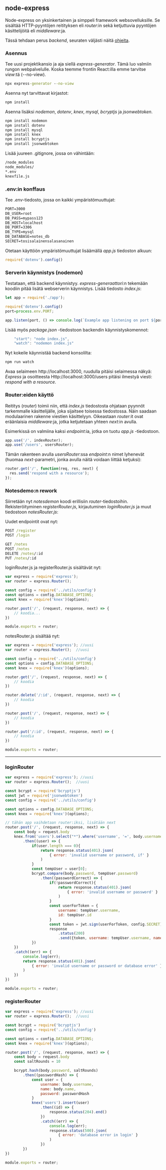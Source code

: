 ## node-express

Node-express on yksinkertainen ja simppeli framework websovelluksille. Se sisältää HTTP-pyyntöjen reitityksen eli *router*:in sekä ketjuttuvia pyyntöjen käsittelijöitä eli *middleware*:ja.

Tässä tehdaan perus *backend*, seuraten väljästi näitä [ohjeita](https://expressjs.com/en/starter/installing.html).

### Asennus

Tee uusi projektikansio ja aja siellä *express-generator*. Tämä luo valmiin rungon webpalvelulle. Koska teemme frontin React:illa emme tarvitse *view*:tä (--no-view).

```cmd
npx express-generator --no-view
```

Asenna nyt tarvittavat kirjastot:

```cmd
npm install
```

Asenna lisäksi *nodemon*, *dotenv*, *knex*, *mysql*, *bcryptjs* ja *jsonwebtoken*.

```cmd
npm install nodemon
npm install dotenv
npm install mysql
npm install knex
npm install bcryptjs
npm install jsonwebtoken
```

Lisää juureen .gitignore, jossa on vähintään:

```cmd
/node_modules
node_modules/
*.env
knexfile.js
```

### .env:in konffaus

Tee *.env*-tiedosto, jossa on kaikki ympäristömuuttujat:

```cmd
PORT=3000
DB_USER=root
DB_PASS=mypass123
DB_HOST=localhost
DB_PORT=3306
DB_TYPE=mysql
DB_DATABASE=notes_db
SECRET=tosisalainensalasanainen
```

Otetaan käyttöön ympäristömuuttujat lisäämällä *app.js* tiedoston alkuun:

```js
require('dotenv').config()
```

### Serverin käynnistys (nodemon)

Testataan, että backend käynnistyy. *express-generaattori*:n tekemään koodiin pitää lisätä webserverin käynnistys. Lisää tiedosto *index.js*:

```js
let app = require('./app');

require('dotenv').config()
port=process.env.PORT;

app.listen(port, () => console.log(`Example app listening on port ${port}!`))
```

Lisää myös *package.json* -tiedostoon backendin käynnistyskomennot:

```js
    "start": "node index.js",
    "watch": "nodemon index.js"
```

Nyt kokeile käynnistää backend konsolilta:

```cmd
npm run watch
```

Avaa selaimeen http://localhost:3000, ruudulla pitäisi selaimessa näkyä: *Express* ja osoitteesta Http://localhost:3000/users pitäisi ilmestyä viesti: *respond with a resource*.

### Router:eiden käyttö

Reititys (*router*) toimii niin, että *index.js* tiedostosta ohjataan pyynnöt tarkemmalle käsittelijälle, joka sijaitsee toisessa tiedostossa. Näin saadaan modulaarinen rakenne viestien käsittelyyn. Oikeastaan *router*:it ovat eräänlaisia *middleware*:ja, jotka ketjutetaan yhteen *next*:in avulla.

Esimerkissä on valmiina kaksi *endpoint*:ia, jotka on tuotu *app.js* -tiedostoon.

```js
app.use('/', indexRouter);
app.use('/users', usersRouter);
```

Tämän rakenteen avulla *usersRouter*:ssa *endpoint*:n nimet lyhenevät (huomaa *next*-parametri, jonka avulla näitä voidaan liittää ketjuksi):

```js
router.get('/', function(req, res, next) {
  res.send('respond with a resource');
});
```

### Notesdemo:n rework

Siirretään nyt *notesdemon* koodi erillisiin *router*-tiedostoihin. Rekisteröityminen *registerRouter.js*, kirjautuminen *loginRouter.js* ja muut tiedostoon *notesRouter.js*:

Uudet endpointit ovat nyt:

```cmd
POST /register
POST /login

GET /notes
POST /notes
DELETE /notes/:id
PUT /notes/:id
```

loginRouter.js ja registerRouter.js sisältävät nyt:

```js
var express = require('express');
var router = express.Router();

const config = require('../utils/config')
const options = config.DATABASE_OPTIONS;
const knex = require('knex')(options);

router.post('/', (request, response, next) => {
    // koodia...
})

module.exports = router;
```

notesRouter.js sisältää nyt:

```js
var express = require('express'); //uusi
var router = express.Router();  //uusi

const config = require('../utils/config') 
const options = config.DATABASE_OPTIONS;
const knex = require('knex')(options);

router.get('/', (request, response, next) => {
    // koodia
})

router.delete('/:id', (request, response, next) => {
    // koodia
})

router.post('/', (request, response, next) => {
    // koodia
})

router.put('/:id', (request, response, next) => {
    // koodia
})

module.exports = router;
```

---

### loginRouter

```js
var express = require('express'); //uusi
var router = express.Router();  //uusi

const bcrypt = require('bcryptjs')
const jwt = require('jsonwebtoken')
const config = require('../utils/config')

const options = config.DATABASE_OPTIONS;
const knex = require('knex')(options);

// tähän app vaihdetaan router:iksi, lisätään next
router.post('/', (request, response, next) => {
    const body = request.body
    knex.from('users').select("*").where('username', '=', body.username)
        .then((user) => {
            if(user.length === 0){
                return response.status(401).json(
                    { error: 'invalid username or password, if' }
                )
            }
            const tempUser = user[0];
            bcrypt.compare(body.password, tempUser.password)
                .then((passwordCorrect) => {
                    if(!passwordCorrect){
                        return response.status(401).json(
                            { error: 'invalid username or password' }
                        )
                    }
                    const userForToken = {
                        username: tempUser.username,
                        id: tempUser.id
                    }
                    const token = jwt.sign(userForToken, config.SECRET)
                    response
                        .status(200)
                        .send({token, username: tempUser.username, name: tempUser.name})
            })
    })
    .catch((err) => {
        console.log(err);
        return response.status(401).json(
            { error: 'invalid username or password or database error' }
        )
    })
})

module.exports = router;
```

### registerRouter

```js
var express = require('express'); //uusi
var router = express.Router();  //uusi

const bcrypt = require('bcryptjs')
const config = require('../utils/config')

const options = config.DATABASE_OPTIONS;
const knex = require('knex')(options);

router.post('/', (request, response, next) => {
    const body = request.body
    const saltRounds = 10

    bcrypt.hash(body.password, saltRounds)
        .then((passwordHash) => {
            const user = {
                username: body.username,
                name: body.name,
                password: passwordHash
            }
            knex('users').insert(user)
                .then((id) => {
                    response.status(204).end()
                })
                .catch((err) => {
                    console.log(err);
                    response.status(500).json(
                        { error: 'database error in login' }
                    )
                })
        })
})

module.exports = router;
```
